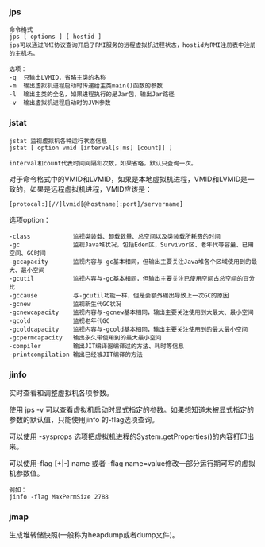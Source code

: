 ### jps
```
命令格式
jps [ options ] [ hostid ]
jps可以通过RMI协议查询开启了RMI服务的远程虚拟机进程状态，hostid为RMI注册表中注册的主机名。

选项：
-q  只输出LVMID，省略主类的名称
-m  输出虚拟机进程启动时传递给主类main()函数的参数
-l  输出主类的全名，如果进程执行的是Jar包，输出Jar路径
-v  输出虚拟机进程启动时的JVM参数
```


### jstat
```
jstat 监视虚拟机各种运行状态信息
jstat [ option vmid [interval[s|ms] [count]] ]

interval和count代表时间间隔和次数，如果省略，默认只查询一次。
```
对于命令格式中的VMID和LVMID，如果是本地虚拟机进程，VMID和LVMID是一致的，如果是远程虚拟机进程，VMID应该是：
```
[protocal:][//]lvmid[@hostname[:port]/servername]
```

选项option：
```
-class            监视类装载、卸载数量、总空间以及类装载所耗费的时间
-gc               监视Java堆状况，包括Eden区，Survivor区、老年代等容量、已用空间、GC时间
-gccapacity       监视内容与-gc基本相同，但输出主要关注Java堆各个区域使用到的最大、最小空间
-gcutil           监视内容与-gc基本相同，但输出主要关注已使用空间占总空间的百分比
-gccause          与-gcutil功能一样，但是会额外输出导致上一次GC的原因
-gcnew            监视新生代GC状况
-gcnewcapacity    监视内容与-gcnew基本相同，输出主要关注使用到大最大、最小空间
-gcold            监视老年代GC
-gcoldcapacity    监视内容与-gcold基本相同，输出主要关注使用到的最大最小空间
-gcpermcapacity   输出永久带使用到的最大最小空间
-compiler         输出JIT编译器编译过的方法、耗时等信息
-printcompilation 输出已经被JIT编译的方法
```

### jinfo
实时查看和调整虚拟机各项参数。

使用 jps -v 可以查看虚拟机启动时显式指定的参数。如果想知道未被显式指定的参数的默认值，只能使用jinfo 的-flag选项查询。

可以使用 -sysprops 选项把虚拟机进程的System.getProperties()的内容打印出来。

可以使用-flag [+|-] name 或者 -flag name=value修改一部分运行期可写的虚拟机参数值。
```
例如：
jinfo -flag MaxPermSize 2788
```

### jmap
生成堆转储快照(一般称为heapdump或者dump文件)。
